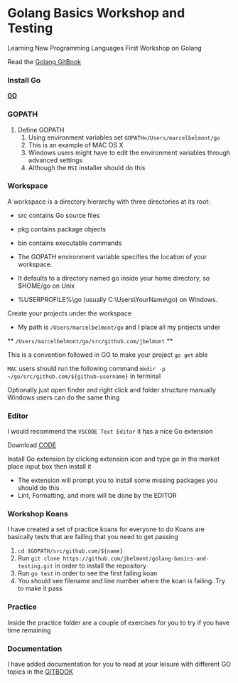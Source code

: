 # Golang Basics Workshop and Testing

Learning New Programming Languages First Workshop on Golang

Read the [Golang GitBook](https://jbelmont.github.io/golang-workshop)

### Install Go

**[GO](https://golang.org/doc/install)**

### GOPATH
1. Define GOPATH
    1. Using environment variables set `GOPATH=/Users/marcelbelmont/go`
    2. This is an example of MAC OS X
    3. Windows users might have to edit the environment variables through advanced settings
    4. Although the `MSI` installer should do this

### Workspace

A workspace is a directory hierarchy with three directories at its root:

* src contains Go source files
* pkg contains package objects
* bin contains executable commands

* The GOPATH environment variable specifies the location of your workspace.
* It defaults to a directory named go inside your home directory, so $HOME/go on Unix
* %USERPROFILE%\go (usually C:\Users\YourName\go) on Windows.

Create your projects under the workspace

* My path is `/Users/marcelbelmont/go` and I place all my projects under

** `/Users/marcelbelmont/go/src/github.com/jbelmont` **

This is a convention followed in GO to make your project `go get` able

`MAC` users should run the following command `mkdir -p ~/go/src/github.com/${github-username}` in terminal

Optionally just open finder and right click and folder structure manually
Windows users can do the same thing

### Editor

I would recommend the `VSCODE Text Editor` it has a nice Go extension

Download [CODE](https://code.visualstudio.com/)

Install Go extension by clicking extension icon and type go in the market place input box then install it

* The extension will prompt you to install some missing packages you should do this 
* Lint, Formatting, and more will be done by the EDITOR

### Workshop Koans

I have created a set of practice koans for everyone to do
Koans are basically tests that are failing that you need to get passing

1. `cd $GOPATH/src/github.com/${name}`
2. Run `git clone https://github.com/jbelmont/golang-basics-and-testing.git` in order to install the repository
3. Run `go test` in order to see the first failing koan
4. You should see filename and line number where the koan is failing. Try to make it pass

### Practice

Inside the practice folder are a couple of exercises for you to try if you have time remaining

### Documentation

I have added documentation for you to read at your leisure with different GO topics in the [GITBOOK](https://jbelmont.github.io/golang-workshop)
